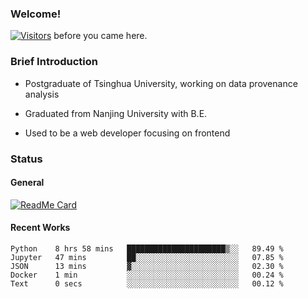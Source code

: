 ### Welcome!

[![Visitors](https://visitor-badge.laobi.icu/badge?page_id=HermitSun.HermitSun)]() before you came here.

### Brief Introduction

- Postgraduate of Tsinghua University, working on data provenance analysis

- Graduated from Nanjing University with B.E.

- Used to be a web developer focusing on frontend

### Status

#### General

[![ReadMe Card](https://github-readme-stats.hermitsun.vercel.app/api?username=HermitSun&count_private=true&show_icons=true)]()

#### Recent Works

<!--START_SECTION:waka-->

```text
Python    8 hrs 58 mins   ██████████████████████▒░░   89.49 %
Jupyter   47 mins         ██░░░░░░░░░░░░░░░░░░░░░░░   07.85 %
JSON      13 mins         ▓░░░░░░░░░░░░░░░░░░░░░░░░   02.30 %
Docker    1 min           ░░░░░░░░░░░░░░░░░░░░░░░░░   00.24 %
Text      0 secs          ░░░░░░░░░░░░░░░░░░░░░░░░░   00.12 %
```

<!--END_SECTION:waka-->
